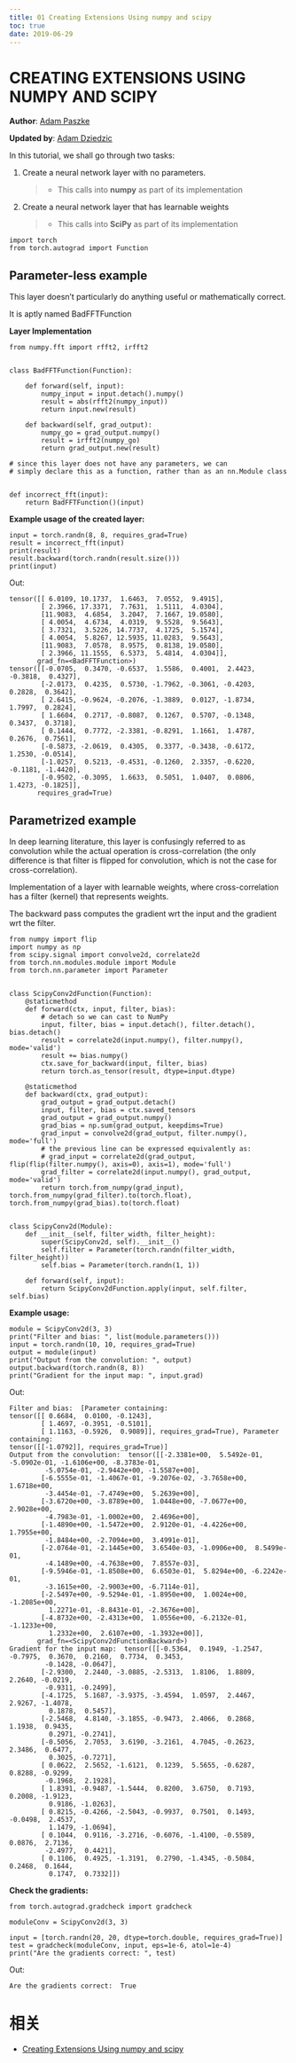```yaml
---
title: 01 Creating Extensions Using numpy and scipy
toc: true
date: 2019-06-29
---
```

# CREATING EXTENSIONS USING NUMPY AND SCIPY

**Author**: [Adam Paszke](https://github.com/apaszke)

**Updated by**: [Adam Dziedzic](https://github.com/adam-dziedzic)

In this tutorial, we shall go through two tasks:

1. Create a neural network layer with no parameters.

   > - This calls into **numpy** as part of its implementation

2. Create a neural network layer that has learnable weights

   > - This calls into **SciPy** as part of its implementation

```
import torch
from torch.autograd import Function
```

## Parameter-less example

This layer doesn’t particularly do anything useful or mathematically correct.

It is aptly named BadFFTFunction

**Layer Implementation**

```
from numpy.fft import rfft2, irfft2


class BadFFTFunction(Function):

    def forward(self, input):
        numpy_input = input.detach().numpy()
        result = abs(rfft2(numpy_input))
        return input.new(result)

    def backward(self, grad_output):
        numpy_go = grad_output.numpy()
        result = irfft2(numpy_go)
        return grad_output.new(result)

# since this layer does not have any parameters, we can
# simply declare this as a function, rather than as an nn.Module class


def incorrect_fft(input):
    return BadFFTFunction()(input)
```

**Example usage of the created layer:**

```
input = torch.randn(8, 8, requires_grad=True)
result = incorrect_fft(input)
print(result)
result.backward(torch.randn(result.size()))
print(input)
```

Out:

```
tensor([[ 6.0109, 10.1737,  1.6463,  7.0552,  9.4915],
        [ 2.3966, 17.3371,  7.7631,  1.5111,  4.0304],
        [11.9083,  4.6854,  3.2047,  7.1667, 19.0580],
        [ 4.0054,  4.6734,  4.0319,  9.5528,  9.5643],
        [ 3.7321,  3.5226, 14.7737,  4.1725,  5.1574],
        [ 4.0054,  5.8267, 12.5935, 11.0283,  9.5643],
        [11.9083,  7.0578,  8.9575,  0.8138, 19.0580],
        [ 2.3966, 11.1555,  6.5373,  5.4814,  4.0304]],
       grad_fn=<BadFFTFunction>)
tensor([[-0.0705,  0.3470, -0.6537,  1.5586,  0.4001,  2.4423, -0.3818,  0.4327],
        [-2.0173,  0.4235,  0.5730, -1.7962, -0.3061, -0.4203,  0.2828,  0.3642],
        [ 2.6415, -0.9624, -0.2076, -1.3889,  0.0127, -1.8734,  1.7997,  0.2824],
        [ 1.6604,  0.2717, -0.8087,  0.1267,  0.5707, -0.1348,  0.3437,  0.3718],
        [ 0.1444,  0.7772, -2.3381, -0.8291,  1.1661,  1.4787,  0.2676,  0.7561],
        [-0.5873, -2.0619,  0.4305,  0.3377, -0.3438, -0.6172,  1.2530, -0.0514],
        [-1.0257,  0.5213, -0.4531, -0.1260,  2.3357, -0.6220, -0.1181, -1.4420],
        [-0.9502, -0.3095,  1.6633,  0.5051,  1.0407,  0.0806,  1.4273, -0.1825]],
       requires_grad=True)
```

## Parametrized example

In deep learning literature, this layer is confusingly referred to as convolution while the actual operation is cross-correlation (the only difference is that filter is flipped for convolution, which is not the case for cross-correlation).

Implementation of a layer with learnable weights, where cross-correlation has a filter (kernel) that represents weights.

The backward pass computes the gradient wrt the input and the gradient wrt the filter.

```
from numpy import flip
import numpy as np
from scipy.signal import convolve2d, correlate2d
from torch.nn.modules.module import Module
from torch.nn.parameter import Parameter


class ScipyConv2dFunction(Function):
    @staticmethod
    def forward(ctx, input, filter, bias):
        # detach so we can cast to NumPy
        input, filter, bias = input.detach(), filter.detach(), bias.detach()
        result = correlate2d(input.numpy(), filter.numpy(), mode='valid')
        result += bias.numpy()
        ctx.save_for_backward(input, filter, bias)
        return torch.as_tensor(result, dtype=input.dtype)

    @staticmethod
    def backward(ctx, grad_output):
        grad_output = grad_output.detach()
        input, filter, bias = ctx.saved_tensors
        grad_output = grad_output.numpy()
        grad_bias = np.sum(grad_output, keepdims=True)
        grad_input = convolve2d(grad_output, filter.numpy(), mode='full')
        # the previous line can be expressed equivalently as:
        # grad_input = correlate2d(grad_output, flip(flip(filter.numpy(), axis=0), axis=1), mode='full')
        grad_filter = correlate2d(input.numpy(), grad_output, mode='valid')
        return torch.from_numpy(grad_input), torch.from_numpy(grad_filter).to(torch.float), torch.from_numpy(grad_bias).to(torch.float)


class ScipyConv2d(Module):
    def __init__(self, filter_width, filter_height):
        super(ScipyConv2d, self).__init__()
        self.filter = Parameter(torch.randn(filter_width, filter_height))
        self.bias = Parameter(torch.randn(1, 1))

    def forward(self, input):
        return ScipyConv2dFunction.apply(input, self.filter, self.bias)
```

**Example usage:**

```
module = ScipyConv2d(3, 3)
print("Filter and bias: ", list(module.parameters()))
input = torch.randn(10, 10, requires_grad=True)
output = module(input)
print("Output from the convolution: ", output)
output.backward(torch.randn(8, 8))
print("Gradient for the input map: ", input.grad)
```

Out:

```
Filter and bias:  [Parameter containing:
tensor([[ 0.6684,  0.0100, -0.1243],
        [ 1.4697, -0.3951, -0.5101],
        [ 1.1163, -0.5926,  0.9089]], requires_grad=True), Parameter containing:
tensor([[-1.0792]], requires_grad=True)]
Output from the convolution:  tensor([[-2.3381e+00,  5.5492e-01, -5.0902e-01, -1.6106e+00, -8.3783e-01,
         -5.0754e-01, -2.9442e+00, -1.5587e+00],
        [-6.5555e-01, -1.4067e-01, -9.2076e-02, -3.7658e+00,  1.6718e+00,
         -3.4454e-01, -7.4749e+00,  5.2639e+00],
        [-3.6720e+00, -3.8789e+00,  1.0448e+00, -7.0677e+00,  2.9028e+00,
         -4.7983e-01, -1.0002e+00,  2.4696e+00],
        [-1.4890e+00, -1.5472e+00,  2.9120e-01, -4.4226e+00,  1.7955e+00,
         -1.8484e+00, -2.7094e+00,  3.4991e-01],
        [-2.0764e-01, -2.1445e+00,  3.6540e-03, -1.0906e+00,  8.5499e-01,
         -4.1489e+00, -4.7638e+00,  7.8557e-03],
        [-9.5946e-01, -1.8508e+00,  6.6503e-01,  5.8294e+00, -6.2242e-01,
         -3.1615e+00, -2.9003e+00, -6.7114e-01],
        [-2.5497e+00, -9.5294e-01, -1.8950e+00,  1.0024e+00, -1.2085e+00,
          1.2271e-01, -8.8431e-01, -2.3676e+00],
        [-4.8732e+00, -2.4313e+00,  1.0556e+00, -6.2132e-01, -1.1233e+00,
          1.2332e+00,  2.6107e+00, -1.3932e+00]],
       grad_fn=<ScipyConv2dFunctionBackward>)
Gradient for the input map:  tensor([[-0.5364,  0.1949, -1.2547, -0.7975,  0.3670,  0.2160,  0.7734,  0.3453,
         -0.1428, -0.0647],
        [-2.9300,  2.2440, -3.0885, -2.5313,  1.8106,  1.8809,  2.2640, -0.0219,
         -0.9311, -0.2499],
        [-4.1725,  5.1687, -3.9375, -3.4594,  1.0597,  2.4467,  2.9267, -1.4078,
          0.1878,  0.5457],
        [-2.5468,  4.8140, -3.1855, -0.9473,  2.4066,  0.2868,  1.1938,  0.9435,
          0.2971, -0.2741],
        [-0.5056,  2.7053,  3.6190, -3.2161,  4.7045, -0.2623,  2.3486,  0.6477,
          0.3025, -0.7271],
        [ 0.0622,  2.5652, -1.6121,  0.1239,  5.5655, -0.6287,  0.8288, -0.9299,
         -0.1968,  2.1928],
        [ 1.8391, -0.9487, -1.5444,  0.8200,  3.6750,  0.7193,  0.2008, -1.9123,
          0.9186, -1.0263],
        [ 0.8215, -0.4266, -2.5043, -0.9937,  0.7501,  0.1493, -0.0498,  2.4537,
          1.1479, -1.0694],
        [ 0.1044,  0.9116, -3.2716, -0.6076, -1.4100, -0.5589,  0.0876,  2.7136,
         -2.4977,  0.4421],
        [ 0.1106,  0.4925, -1.3191,  0.2790, -1.4345, -0.5084,  0.2468,  0.1644,
          0.1747,  0.7332]])
```

**Check the gradients:**

```
from torch.autograd.gradcheck import gradcheck

moduleConv = ScipyConv2d(3, 3)

input = [torch.randn(20, 20, dtype=torch.double, requires_grad=True)]
test = gradcheck(moduleConv, input, eps=1e-6, atol=1e-4)
print("Are the gradients correct: ", test)
```

Out:

```
Are the gradients correct:  True
```


# 相关

- [Creating Extensions Using numpy and scipy](https://pytorch.org/tutorials/advanced/numpy_extensions_tutorial.html)
